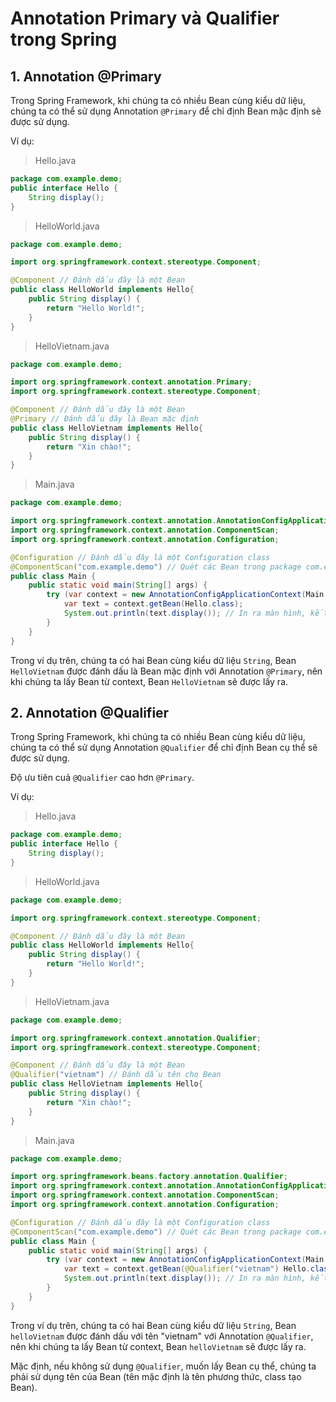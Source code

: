 # Annotation Primary và Qualifier trong Spring
## 1. Annotation @Primary
Trong Spring Framework, khi chúng ta có nhiều Bean cùng kiểu dữ liệu, chúng ta có thể sử dụng Annotation `@Primary` để chỉ định Bean mặc định sẽ được sử dụng.

Ví dụ:
> Hello.java
```java
package com.example.demo;
public interface Hello {
    String display();
}

```
> HelloWorld.java
```java
package com.example.demo;

import org.springframework.context.stereotype.Component;

@Component // Đánh dấu đây là một Bean
public class HelloWorld implements Hello{
    public String display() {
        return "Hello World!";
    }
}
```
> HelloVietnam.java
```java
package com.example.demo;

import org.springframework.context.annotation.Primary;
import org.springframework.context.stereotype.Component;

@Component // Đánh dấu đây là một Bean
@Primary // Đánh dấu đây là Bean mặc định
public class HelloVietnam implements Hello{
    public String display() {
        return "Xin chào!";
    }
}

```
> Main.java
```java
package com.example.demo;

import org.springframework.context.annotation.AnnotationConfigApplicationContext;
import org.springframework.context.annotation.ComponentScan;
import org.springframework.context.annotation.Configuration;

@Configuration // Đánh dấu đây là một Configuration class
@ComponentScan("com.example.demo") // Quét các Bean trong package com.example.demo và package con của nó
public class Main {
    public static void main(String[] args) {
        try (var context = new AnnotationConfigApplicationContext(Main.class)) {
            var text = context.getBean(Hello.class);
            System.out.println(text.display()); // In ra màn hình, kết quả sẽ là "Xin chào!"
        }
    }
}
```

Trong ví dụ trên, chúng ta có hai Bean cùng kiểu dữ liệu `String`, Bean `HelloVietnam` được đánh dấu là Bean mặc định với Annotation `@Primary`, nên khi chúng ta lấy Bean từ context, Bean `HelloVietnam` sẽ được lấy ra.

## 2. Annotation @Qualifier
Trong Spring Framework, khi chúng ta có nhiều Bean cùng kiểu dữ liệu, chúng ta có thể sử dụng Annotation `@Qualifier` để chỉ định Bean cụ thể sẽ được sử dụng.

Độ ưu tiên cuả `@Qualifier` cao hơn `@Primary`.

Ví dụ:
> Hello.java
```java
package com.example.demo;
public interface Hello {
    String display();
}

```
> HelloWorld.java
```java
package com.example.demo;

import org.springframework.context.stereotype.Component;

@Component // Đánh dấu đây là một Bean
public class HelloWorld implements Hello{
    public String display() {
        return "Hello World!";
    }
}
```
> HelloVietnam.java
```java
package com.example.demo;

import org.springframework.context.annotation.Qualifier;
import org.springframework.context.stereotype.Component;

@Component // Đánh dấu đây là một Bean
@Qualifier("vietnam") // Đánh dấu tên cho Bean
public class HelloVietnam implements Hello{
    public String display() {
        return "Xin chào!";
    }
}

```
> Main.java
```java
package com.example.demo;

import org.springframework.beans.factory.annotation.Qualifier;
import org.springframework.context.annotation.AnnotationConfigApplicationContext;
import org.springframework.context.annotation.ComponentScan;
import org.springframework.context.annotation.Configuration;

@Configuration // Đánh dấu đây là một Configuration class
@ComponentScan("com.example.demo") // Quét các Bean trong package com.example.demo và package con của nó
public class Main {
    public static void main(String[] args) {
        try (var context = new AnnotationConfigApplicationContext(Main.class)) {
            var text = context.getBean(@Qualifier("vietnam") Hello.class); // Lấy Bean có tên là "vietnam" từ context
            System.out.println(text.display()); // In ra màn hình, kết quả sẽ là "Xin chào!"
        }
    }
}
```

Trong ví dụ trên, chúng ta có hai Bean cùng kiểu dữ liệu `String`, Bean `helloVietnam` được đánh dấu với tên "vietnam" với Annotation `@Qualifier`, nên khi chúng ta lấy Bean từ context, Bean `helloVietnam` sẽ được lấy ra.

Mặc định, nếu không sử dụng `@Qualifier`, muốn lấy Bean cụ thể, chúng ta phải sử dụng tên của Bean (tên mặc định là tên phương thức, class tạo Bean).